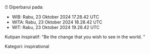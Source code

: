 ⏰ Diperbarui pada:
- WIB: Rabu, 23 Oktober 2024 17.28.42 UTC
- WITA: Rabu, 23 Oktober 2024 18.28.42 UTC
- WIT: Rabu, 23 Oktober 2024 19.28.42 UTC

Kutipan Inspiratif:
"Be the change that you wish to see in the world. "


Kategori: inspirational

